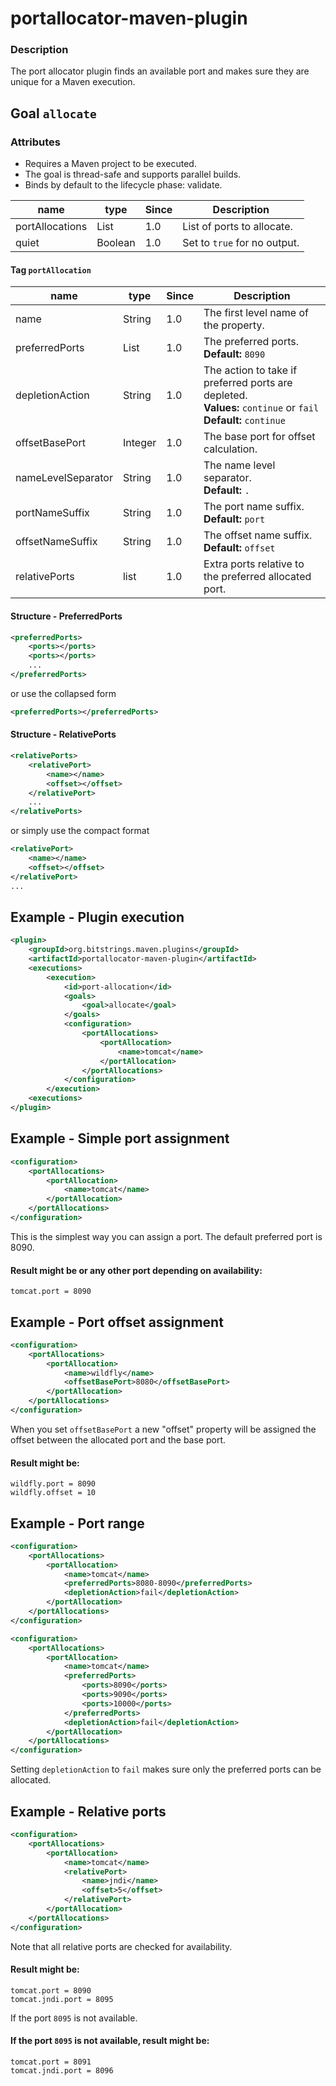 portallocator-maven-plugin
==========================

### Description

The port allocator plugin finds an available port and makes sure they are unique for a Maven execution.

Goal `allocate`
---------------

### Attributes

* Requires a Maven project to be executed.
* The goal is thread-safe and supports parallel builds.
* Binds by default to the lifecycle phase: validate.

| name | type | Since | Description |
| ---- | ---- | ----- | ----------- |
| portAllocations | List | 1.0 | List of ports to allocate. |
| quiet | Boolean | 1.0 | Set to `true` for no output. |

#### Tag `portAllocation`

| name | type | Since | Description |
| ---- | ---- | ----- | ----------- |
| name | String | 1.0 | The first level name of the property. |
| preferredPorts | List | 1.0 | The preferred ports.<br/>**Default:** `8090` |
| depletionAction | String | 1.0 | The action to take if preferred ports are depleted.<br/>**Values:** `continue` or `fail`<br/>**Default:** `continue`  |
| offsetBasePort | Integer | 1.0 | The base port for offset calculation. |
| nameLevelSeparator | String | 1.0 | The name level separator.<br/>**Default:** `.` |
| portNameSuffix | String | 1.0 | The port name suffix.<br/>**Default:** `port` |
| offsetNameSuffix | String | 1.0 | The offset name suffix.<br/>**Default:** `offset` |
| relativePorts | list | 1.0 | Extra ports relative to the preferred allocated port. |


#### Structure - PreferredPorts
```xml
<preferredPorts>
    <ports></ports>
    <ports></ports>
    ...
</preferredPorts>
```

or use the collapsed form

```xml
<preferredPorts></preferredPorts>
```

#### Structure - RelativePorts
```xml
<relativePorts>
    <relativePort>
        <name></name>
        <offset></offset>
    </relativePort>
    ...
</relativePorts>
```

or simply use the compact format

```xml
<relativePort>
    <name></name>
    <offset></offset>
</relativePort>
...
```


Example - Plugin execution
--------------------------
```xml
<plugin>
    <groupId>org.bitstrings.maven.plugins</groupId>
    <artifactId>portallocator-maven-plugin</artifactId>
    <executions>
        <execution>
            <id>port-allocation</id>
            <goals>
                <goal>allocate</goal>
            </goals>
            <configuration>
                <portAllocations>
                    <portAllocation>
                        <name>tomcat</name>
                    </portAllocation>
                </portAllocations>
            </configuration>
        </execution>
    <executions>
</plugin>
```


Example - Simple port assignment
--------------------------------
```xml
<configuration>
    <portAllocations>
        <portAllocation>
            <name>tomcat</name>
        </portAllocation>
    </portAllocations>
</configuration>
```

This is the simplest way you can assign a port. The default preferred port is 8090.

#### Result might be or any other port depending on availability:
```
tomcat.port = 8090
```


Example - Port offset assignment
--------------------------------
```xml
<configuration>
    <portAllocations>
        <portAllocation>
            <name>wildfly</name>
            <offsetBasePort>8080</offsetBasePort>
        </portAllocation>
    </portAllocations>
</configuration>
```

When you set `offsetBasePort` a new "offset" property will be assigned the offset between the allocated port and the base port.

#### Result might be:
```
wildfly.port = 8090
wildfly.offset = 10
```


Example - Port range
--------------------
```xml
<configuration>
    <portAllocations>
        <portAllocation>
            <name>tomcat</name>
            <preferredPorts>8080-8090</preferredPorts>
            <depletionAction>fail</depletionAction>
        </portAllocation>
    </portAllocations>
</configuration>
```

```xml
<configuration>
    <portAllocations>
        <portAllocation>
            <name>tomcat</name>
            <preferredPorts>
                <ports>8090</ports>
                <ports>9090</ports>
                <ports>10000</ports>
            </preferredPorts>
            <depletionAction>fail</depletionAction>
        </portAllocation>
    </portAllocations>
</configuration>
```

Setting `depletionAction` to `fail` makes sure only the preferred ports can be allocated.


Example - Relative ports
------------------------
```xml
<configuration>
    <portAllocations>
        <portAllocation>
            <name>tomcat</name>
            <relativePort>
                <name>jndi</name>
                <offset>5</offset>
            </relativePort>
        </portAllocation>
    </portAllocations>
</configuration>
```

Note that all relative ports are checked for availability.

#### Result might be:
```
tomcat.port = 8090
tomcat.jndi.port = 8095
```

If the port `8095` is not available.

#### If the port `8095` is not available, result might be:
```
tomcat.port = 8091
tomcat.jndi.port = 8096
```
